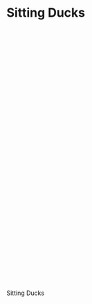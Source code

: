 # Sitting Ducks

<html lang="en-us">
  <head>
    <meta charset="utf-8">
    <meta http-equiv="Content-Type" content="text/html; charset=utf-8">
    <title>Unity WebGL Player | Sitting Ducks</title>
    <link rel="shortcut icon" href="game/TemplateData/favicon.ico">
    <link rel="stylesheet" href="game/TemplateData/style.css">
    <script src="game/TemplateData/UnityProgress.js"></script>
    <script src="game/Build/UnityLoader.js"></script>
    <script>
      var unityInstance = UnityLoader.instantiate("unityContainer", "game/Build/Builds.json", {onProgress: UnityProgress});
    </script>
  </head>
  <body>
    <div class="webgl-content">
      <div id="unityContainer" style="width: 960px; height: 600px"></div>
      <div class="footer">
        <div class="webgl-logo"></div>
        <div class="fullscreen" onclick="unityInstance.SetFullscreen(1)"></div>
        <div class="title">Sitting Ducks</div>
      </div>
    </div>
  </body>
</html>
